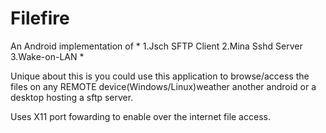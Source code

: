 # Filefire

An Android implementation of 
	* 1.Jsch SFTP Client
	 2.Mina Sshd Server
	 3.Wake-on-LAN
		*
	

Unique about this is you could use this application to browse/access the files on any REMOTE device(Windows/Linux)weather another android or a desktop hosting a sftp server.

Uses X11 port fowarding to enable over the internet file access.
